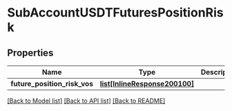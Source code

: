 # SubAccountUSDTFuturesPositionRisk

## Properties
Name | Type | Description | Notes
------------ | ------------- | ------------- | -------------
**future_position_risk_vos** | [**list[InlineResponse200100]**](InlineResponse200100.md) |  | 

[[Back to Model list]](../README.md#documentation-for-models) [[Back to API list]](../README.md#documentation-for-api-endpoints) [[Back to README]](../README.md)

